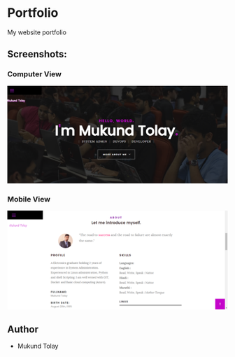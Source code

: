 # Portfolio
My website portfolio

## Screenshots:
### Computer View
![alt text](https://github.com/mukund20/Portfolio/blob/master/Portfolio.PNG)

### Mobile View
![alt text](https://github.com/mukund20/Portfolio/blob/master/portfolio1.PNG)

## Author
* Mukund Tolay
